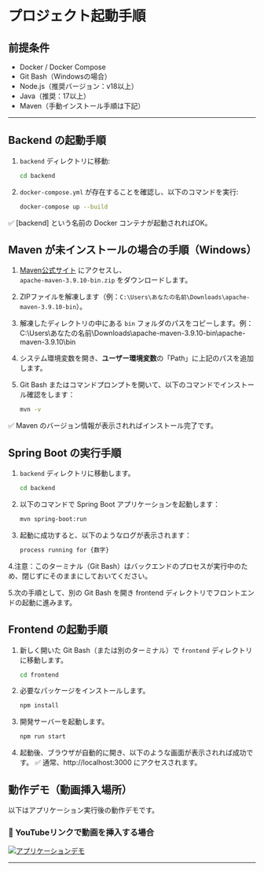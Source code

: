 # プロジェクト起動手順

## 前提条件

- Docker / Docker Compose
- Git Bash（Windowsの場合）
- Node.js（推奨バージョン：v18以上）
- Java（推奨：17以上）
- Maven（手動インストール手順は下記）

---

## Backend の起動手順

1. `backend` ディレクトリに移動:

   ```bash
   cd backend
2. `docker-compose.yml` が存在することを確認し、以下のコマンドを実行:
   
   ```bash
   docker-compose up --build

✅ [backend] という名前の Docker コンテナが起動されればOK。


## Maven が未インストールの場合の手順（Windows）

1. [Maven公式サイト](https://maven.apache.org/download.cgi) にアクセスし、  
   `apache-maven-3.9.10-bin.zip` をダウンロードします。

2. ZIPファイルを解凍します（例：`C:\Users\あなたの名前\Downloads\apache-maven-3.9.10-bin`）。

3. 解凍したディレクトリの中にある `bin` フォルダのパスをコピーします。例：C:\Users\あなたの名前\Downloads\apache-maven-3.9.10-bin\apache-maven-3.9.10\bin


4. システム環境変数を開き、**ユーザー環境変数**の「Path」に上記のパスを追加します。

5. Git Bash またはコマンドプロンプトを開いて、以下のコマンドでインストール確認をします：

   ```bash
   mvn -v

✅ Maven のバージョン情報が表示されればインストール完了です。


## Spring Boot の実行手順

1. `backend` ディレクトリに移動します。

   ```bash
   cd backend
2. 以下のコマンドで Spring Boot アプリケーションを起動します：

   ```bash
   mvn spring-boot:run

3. 起動に成功すると、以下のようなログが表示されます：

   ```bash
   process running for {数字}
4.注意：このターミナル（Git Bash）はバックエンドのプロセスが実行中のため、閉じずにそのままにしておいてください。

5.次の手順として、別の Git Bash を開き frontend ディレクトリでフロントエンドの起動に進みます。


## Frontend の起動手順

1. 新しく開いた Git Bash（または別のターミナル）で `frontend` ディレクトリに移動します。

   ```bash
   cd frontend
2. 必要なパッケージをインストールします。

   ```bash
   npm install
3. 開発サーバーを起動します。

   ```bash
   npm run start

4. 起動後、ブラウザが自動的に開き、以下のような画面が表示されれば成功です。
✅ 通常、http://localhost:3000 にアクセスされます。

## 動作デモ（動画挿入場所）

以下はアプリケーション実行後の動作デモです。

### 🔗 YouTubeリンクで動画を挿入する場合

[![アプリケーションデモ]([https://img.youtube.com/vi/動画ID/0.jpg)](https://www.youtube.com/watch?v=動画ID](https://youtu.be/n0WkQtPHH7I))


---



